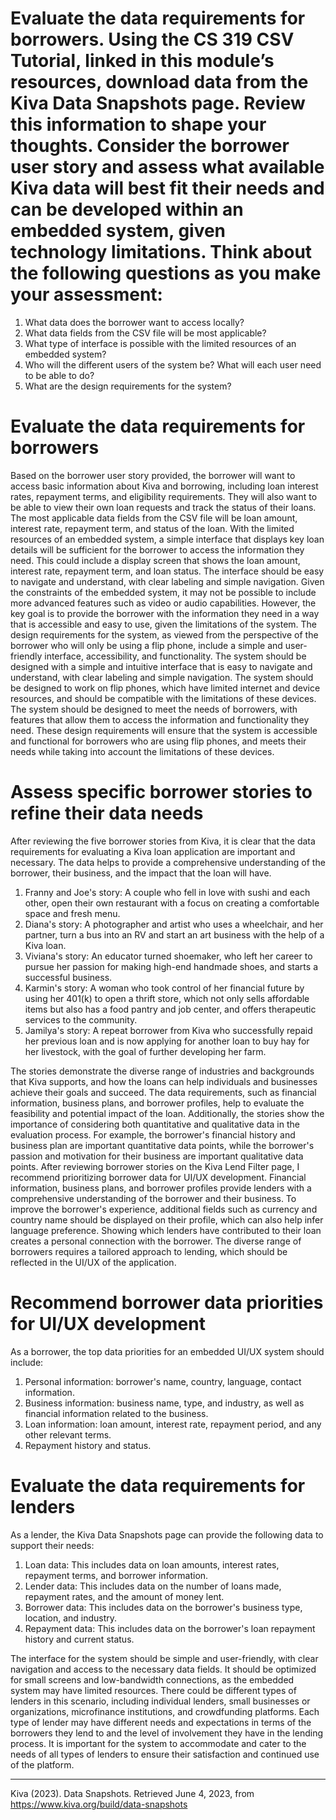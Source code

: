# Evaluate the data requirements for borrowers. Using the CS 319 CSV Tutorial, linked in this module’s resources, download data from the Kiva Data Snapshots page. Review this information to shape your thoughts. Consider the borrower user story and assess what available Kiva data will best fit their needs and can be developed within an embedded system, given technology limitations. Think about the following questions as you make your assessment:
1. What data does the borrower want to access locally?
2. What data fields from the CSV file will be most applicable?
3. What type of interface is possible with the limited resources of an embedded system?
4. Who will the different users of the system be? What will each user need to be able to do?
5. What are the design requirements for the system?

# Evaluate the data requirements for borrowers
Based on the borrower user story provided, the borrower will want to access basic information about Kiva and borrowing, including loan interest rates, repayment terms, and eligibility requirements. They will also want to be able to view their own loan requests and track the status of their loans. The most applicable data fields from the CSV file will be loan amount, interest rate, repayment term, and status of the loan. With the limited resources of an embedded system, a simple interface that displays key loan details will be sufficient for the borrower to access the information they need. This could include a display screen that shows the loan amount, interest rate, repayment term, and loan status. The interface should be easy to navigate and understand, with clear labeling and simple navigation. Given the constraints of the embedded system, it may not be possible to include more advanced features such as video or audio capabilities. However, the key goal is to provide the borrower with the information they need in a way that is accessible and easy to use, given the limitations of the system. The design requirements for the system, as viewed from the perspective of the borrower who will only be using a flip phone, include a simple and user-friendly interface, accessibility, and functionality. The system should be designed with a simple and intuitive interface that is easy to navigate and understand, with clear labeling and simple navigation. The system should be designed to work on flip phones, which have limited internet and device resources, and should be compatible with the limitations of these devices. The system should be designed to meet the needs of borrowers, with features that allow them to access the information and functionality they need. These design requirements will ensure that the system is accessible and functional for borrowers who are using flip phones, and meets their needs while taking into account the limitations of these devices.

# Assess specific borrower stories to refine their data needs
After reviewing the five borrower stories from Kiva, it is clear that the data requirements for evaluating a Kiva loan application are important and necessary. The data helps to provide a comprehensive understanding of the borrower, their business, and the impact that the loan will have.

1. Franny and Joe's story: A couple who fell in love with sushi and each other, open their own restaurant with a focus on creating a comfortable space and fresh menu.
2. Diana's story: A photographer and artist who uses a wheelchair, and her partner, turn a bus into an RV and start an art business with the help of a Kiva loan.
3. Viviana's story: An educator turned shoemaker, who left her career to pursue her passion for making high-end handmade shoes, and starts a successful business.
4. Karmin's story: A woman who took control of her financial future by using her 401(k) to open a thrift store, which not only sells affordable items but also has a food pantry and job center, and offers therapeutic services to the community.
5. Jamilya's story: A repeat borrower from Kiva who successfully repaid her previous loan and is now applying for another loan to buy hay for her livestock, with the goal of further developing her farm.

The stories demonstrate the diverse range of industries and backgrounds that Kiva supports, and how the loans can help individuals and businesses achieve their goals and succeed. The data requirements, such as financial information, business plans, and borrower profiles, help to evaluate the feasibility and potential impact of the loan. Additionally, the stories show the importance of considering both quantitative and qualitative data in the evaluation process. For example, the borrower's financial history and business plan are important quantitative data points, while the borrower's passion and motivation for their business are important qualitative data points. After reviewing borrower stories on the Kiva Lend Filter page, I recommend prioritizing borrower data for UI/UX development. Financial information, business plans, and borrower profiles provide lenders with a comprehensive understanding of the borrower and their business. To improve the borrower's experience, additional fields such as currency and country name should be displayed on their profile, which can also help infer language preference. Showing which lenders have contributed to their loan creates a personal connection with the borrower. The diverse range of borrowers requires a tailored approach to lending, which should be reflected in the UI/UX of the application.

# Recommend borrower data priorities for UI/UX development
As a borrower, the top data priorities for an embedded UI/UX system should include:
1. Personal information: borrower's name, country, language, contact information.
2. Business information: business name, type, and industry, as well as financial information related to the business.
3. Loan information: loan amount, interest rate, repayment period, and any other relevant terms.
4. Repayment history and status.

# Evaluate the data requirements for lenders
As a lender, the Kiva Data Snapshots page can provide the following data to support their needs:
1. Loan data: This includes data on loan amounts, interest rates, repayment terms, and borrower information.
2. Lender data: This includes data on the number of loans made, repayment rates, and the amount of money lent.
3. Borrower data: This includes data on the borrower's business type, location, and industry.
4. Repayment data: This includes data on the borrower's loan repayment history and current status.

The interface for the system should be simple and user-friendly, with clear navigation and access to the necessary data fields. It should be optimized for small screens and low-bandwidth connections, as the embedded system may have limited resources. There could be different types of lenders in this scenario, including individual lenders, small businesses or organizations, microfinance institutions, and crowdfunding platforms. Each type of lender may have different needs and expectations in terms of the borrowers they lend to and the level of involvement they have in the lending process. It is important for the system to accommodate and cater to the needs of all types of lenders to ensure their satisfaction and continued use of the platform.





---

Kiva (2023). Data Snapshots. Retrieved June 4, 2023, from https://www.kiva.org/build/data-snapshots